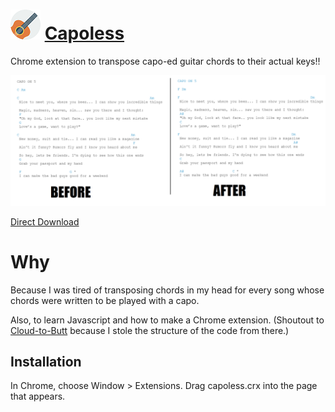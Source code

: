 ![Capoless](https://github.com/VitamintK/Capoless/raw/master/capoless/Guitar-icon48.png "capoless!!!!") [Capoless](http://vitamintk.github.io/Capoless/)
========


Chrome extension to transpose capo-ed guitar chords to their actual keys!!

![Capoless](https://github.com/VitamintK/Capoless/raw/gh-pages/images/CAPOLESSCOMPARE.png "capoless!!!!") 

[Direct Download](https://github.com/VitamintK/Capoless/raw/master/capoless.crx)

Why
=======

Because I was tired of transposing chords in my head for every song whose chords were written to be played with a capo.

Also, to learn Javascript and how to make a Chrome extension.  (Shoutout to [Cloud-to-Butt](https://github.com/panicsteve/cloud-to-butt) because I stole the structure of the code from there.)

Installation
------------

In Chrome, choose Window > Extensions.  Drag capoless.crx into the page that appears.
